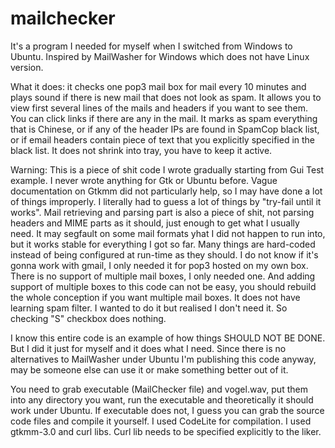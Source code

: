 # mailchecker
It's a program I needed for myself when I switched from Windows to Ubuntu. Inspired by MailWasher for Windows which does not have Linux version.

What it does: it checks one pop3 mail box for mail every 10 minutes and plays sound if there is new mail that does not look as spam. It allows you to view first several lines of the mails and headers if you want to see them. You can click links if there are any in the mail. It marks as spam everything that is Chinese, or if any of the header IPs are found in SpamCop black list, or if email headers contain piece of text that you explicitly specified in the black list. It does not shrink into tray, you have to keep it active.

Warning: This is a piece of shit code I wrote gradually starting from Gui Test example. I never wrote anything for Gtk or Ubuntu before. Vague documentation on Gtkmm did not particularly help, so I may have done a lot of things improperly. I literally had to guess a lot of things by "try-fail until it works". Mail retrieving and parsing part is also a piece of shit, not parsing headers and MIME parts as it should, just enough to get what I usually need. It may segfault on some mail formats yhat I did not happen to run into, but it works stable for everything I got so far. Many things are hard-coded instead of being configured at run-time as they should. I do not know if it's gonna work with gmail, I only needed it for pop3 hosted on my own box. There is no support of multiple mail boxes, I only needed one. And adding support of multiple boxes to this code can not be easy, you should rebuild the whole conception if you want multiple mail boxes. It does not have learning spam filter. I wanted to do it but realised I don't need it. So checking "S" checkbox does nothing.

I know this entire code is an example of how things SHOULD NOT BE DONE. But I did it just for myself and it does what I need. Since there is no alternatives to MailWasher under Ubuntu I'm publishing this code anyway, may be someone else can use it or make something better out of it.

You need to grab executable (MailChecker file) and vogel.wav, put them into any directory you want, run the executable and theoretically it should work under Ubuntu. If executable does not, I guess you can grab the source code files and compile it yourself. I used CodeLite for compilation. I used gtkmm-3.0 and curl libs. Curl lib needs to be specified explicitly to the liker.
